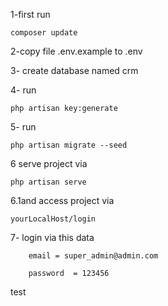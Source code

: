 1-first run 

```
composer update
```
2-copy file .env.example to .env

3- create database named crm 

4- run 
```
php artisan key:generate 
```
 5- run 
```
php artisan migrate --seed    
```

 6 serve project  via
```
php artisan serve

```
6.1and access project via 
```
yourLocalHost/login

```

 7- login via this data
```
    email = super_admin@admin.com
           
    password  = 123456
```

test